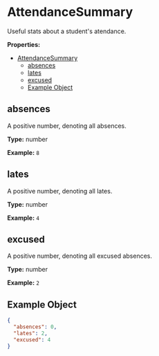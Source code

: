 # AttendanceSummary

Useful stats about a student's atendance.

**Properties:**

- [AttendanceSummary](#attendancesummary)
  - [absences](#absences)
  - [lates](#lates)
  - [excused](#excused)
  - [Example Object](#example-object)

## absences

A positive number, denoting all absences.

**Type:** number

**Example:**
`8`

## lates

A positive number, denoting all lates.

**Type:** number

**Example:**
`4`

## excused

A positive number, denoting all excused absences.

**Type:** number

**Example:**
`2`

## Example Object

```json
{
  "absences": 0,
  "lates": 2,
  "excused": 4
}
```
